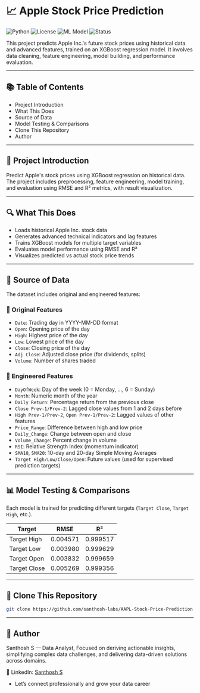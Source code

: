 # 📈 Apple Stock Price Prediction

![Python](https://img.shields.io/badge/Python-3.8%2B-blue.svg)
![License](https://img.shields.io/badge/License-MIT-green.svg)
![ML Model](https://img.shields.io/badge/Model-XGBoost-orange.svg)
![Status](https://img.shields.io/badge/Status-Completed-brightgreen)


This project predicts Apple Inc.'s future stock prices using historical data and advanced features, trained on an XGBoost regression model. It involves data cleaning, feature engineering, model building, and performance evaluation.

---

## 📚 Table of Contents
- Project Introduction  
- What This Does  
- Source of Data  
- Model Testing & Comparisons  
- Clone This Repository  
- Author  

---

## 🧠 Project Introduction

Predict Apple's stock prices using XGBoost regression on historical data. The project includes preprocessing, feature engineering, model training, and evaluation using RMSE and R² metrics, with result visualization.

---

## 🔍 What This Does

- Loads historical Apple Inc. stock data  
- Generates advanced technical indicators and lag features  
- Trains XGBoost models for multiple target variables  
- Evaluates model performance using RMSE and R²  
- Visualizes predicted vs actual stock price trends  

---

## 📂 Source of Data

The dataset includes original and engineered features:

### 🔢 Original Features
- `Date`: Trading day in YYYY-MM-DD format  
- `Open`: Opening price of the day  
- `High`: Highest price of the day  
- `Low`: Lowest price of the day  
- `Close`: Closing price of the day  
- `Adj Close`: Adjusted close price (for dividends, splits)  
- `Volume`: Number of shares traded  

### 🧠 Engineered Features
- `DayOfWeek`: Day of the week (0 = Monday, ..., 6 = Sunday)  
- `Month`: Numeric month of the year  
- `Daily Return`: Percentage return from the previous close  
- `Close Prev-1/Prev-2`: Lagged close values from 1 and 2 days before  
- `High Prev-1/Prev-2`, `Open Prev-1/Prev-2`: Lagged values of other features  
- `Price_Range`: Difference between high and low price  
- `Daily_Change`: Change between open and close  
- `Volume_Change`: Percent change in volume  
- `RSI`: Relative Strength Index (momentum indicator)  
- `SMA10`, `SMA20`: 10-day and 20-day Simple Moving Averages  
- `Target High/Low/Close/Open`: Future values (used for supervised prediction targets)  

---

## 📊 Model Testing & Comparisons

Each model is trained for predicting different targets (`Target Close`, `Target High`, etc.).

| Target        | RMSE     | R²       |
|---------------|----------|----------|
| Target High   | 0.004571 | 0.999517 |
| Target Low    | 0.003980 | 0.999629 |
| Target Open   | 0.003832 | 0.999659 |
| Target Close  | 0.005269 | 0.999356 |

---

## 🚀 Clone This Repository

```bash
git clone https://github.com/santhosh-labs/AAPL-Stock-Price-Prediction
```
---
## 👤 Author

Santhosh S — Data Analyst, Focused on deriving actionable insights, simplifying complex data challenges, and delivering data-driven solutions across domains.

💼 LinkedIn: [Santhosh S](https://www.linkedin.com/in/santhosh-portfolio)  
- Let’s connect professionally and grow your data career


